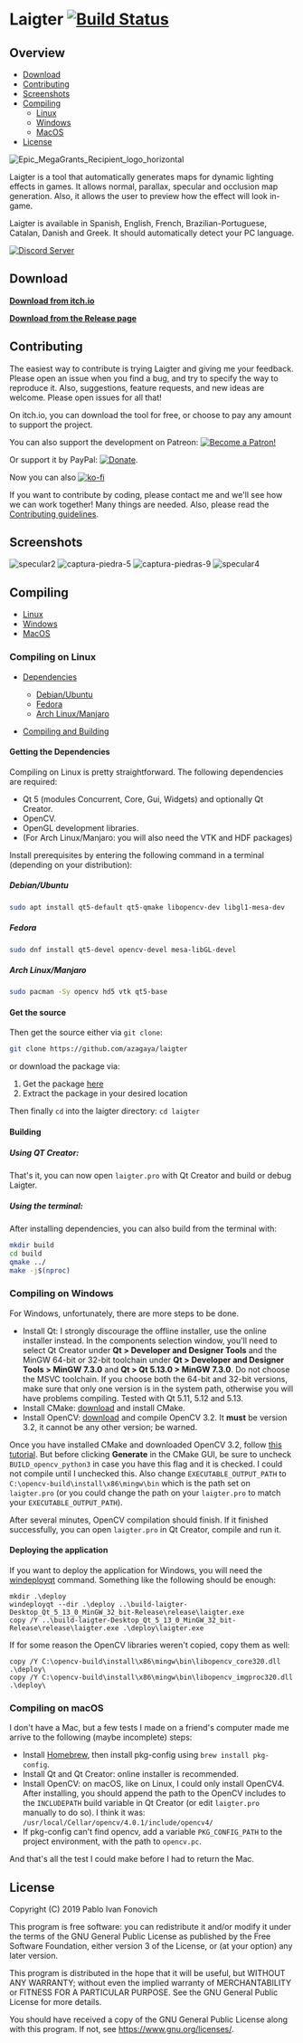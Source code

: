 # Laigter [![Build Status](https://travis-ci.com/azagaya/laigter.svg?branch=master)](https://travis-ci.com/azagaya/laigter)

## Overview

- [Download](https://github.com/flamendless/laigter#download)
- [Contributing](https://github.com/flamendless/laigter#contributing)
- [Screenshots](https://github.com/flamendless/laigter#screenshots)
- [Compiling](https://github.com/flamendless/laigter#compiling)
	- [Linux](https://github.com/flamendless/laigter#compiling-on-linux)
	- [Windows](https://github.com/flamendless/laigter#compiling-on-windows)
	- [MacOS](https://github.com/flamendless/laigter#compiling-on-macos)
- [License](https://github.com/flamendless/laigter#license)

![Epic_MegaGrants_Recipient_logo_horizontal](https://user-images.githubusercontent.com/46932830/77976528-a0395800-72d3-11ea-8c3c-4c049350e247.png)

Laigter is a tool that automatically generates maps for dynamic lighting effects
in games. It allows normal, parallax, specular and occlusion map generation.
Also, it allows the user to preview how the effect will look in-game.

Laigter is available in Spanish, English, French, Brazilian-Portuguese, Catalan,
Danish and Greek. It should automatically detect your PC language.

[![Discord Server](https://discordapp.com/api/guilds/582648422167871514/embed.png)](https://discord.gg/88kJqry)

## Download

[**Download from itch.io**](https://azagaya.itch.io/laigter)

[**Download from the Release page**](https://github.com/azagaya/laigter/releases)

## Contributing

The easiest way to contribute is trying Laigter and giving me your feedback.
Please open an issue when you find a bug, and try to specify the way to
reproduce it. Also, suggestions, feature requests, and new ideas are welcome.
Please open issues for all that!

On itch.io, you can download the tool for free, or choose to pay any amount to
support the project.

You can also support the development on Patreon: [![Become a Patron!](https://c5.patreon.com/external/logo/become_a_patron_button.png)](https://www.patreon.com/bePatron?u=19254491)

Or support it by PayPal:
[![Donate](https://img.shields.io/badge/Donate-PayPal-green.svg)](https://paypal.me/PabloFonovich).

Now you can also
[![ko-fi](https://www.ko-fi.com/img/githubbutton_sm.svg)](https://ko-fi.com/O5O110W22)

If you want to contribute by coding, please contact me and we'll see how we can
work together! Many things are needed. Also, please read the
[Contributing guidelines](CONTRIBUTING.md).

## Screenshots

![specular2](https://user-images.githubusercontent.com/46932830/60845793-cbaf6c00-a1b3-11e9-999b-404670185b4c.png)
![captura-piedra-5](https://user-images.githubusercontent.com/46932830/60845822-dcf87880-a1b3-11e9-879c-e909fbd83469.png)
![captura-piedras-9](https://user-images.githubusercontent.com/46932830/60845823-dcf87880-a1b3-11e9-8772-a42180f3abdc.png)
![specular4](https://user-images.githubusercontent.com/46932830/60845825-dcf87880-a1b3-11e9-9f32-45ccc27abe0f.png)

## Compiling

- [Linux](https://github.com/flamendless/laigter#compiling-on-linux)
- [Windows](https://github.com/flamendless/laigter#compiling-on-windows)
- [MacOS](https://github.com/flamendless/laigter#compiling-on-macos)

### Compiling on Linux

- [Dependencies](https://github.com/flamendless/laigter#getting-the-dependencies)
	- [Debian/Ubuntu](https://github.com/flamendless/laigter#debianubuntu)
	- [Fedora](https://github.com/flamendless/laigter#fedora)
	- [Arch Linux/Manjaro](https://github.com/flamendless/laigter#arch-linuxmanjaro)

- [Compiling and Building](https://github.com/flamendless/laigter#building)

#### Getting the Dependencies

Compiling on Linux is pretty straightforward. The following dependencies are required:

- Qt 5 (modules Concurrent, Core, Gui, Widgets) and optionally Qt Creator.
- OpenCV.
- OpenGL development libraries.
- (For Arch Linux/Manjaro: you will also need the VTK and HDF packages)
  
Install prerequisites by entering the following command in a terminal (depending
on your distribution):

##### Debian/Ubuntu

```bash
sudo apt install qt5-default qt5-qmake libopencv-dev libgl1-mesa-dev
```

##### Fedora

```bash
sudo dnf install qt5-devel opencv-devel mesa-libGL-devel
```

##### Arch Linux/Manjaro

```bash
sudo pacman -Sy opencv hd5 vtk qt5-base
```

#### Get the source

Then get the source either via `git clone`:

```bash
git clone https://github.com/azagaya/laigter
```

or download the package via:

1. Get the package [here](https://github.com/azagaya/laigter/archive/master.zip)
2. Extract the package in your desired location

Then finally `cd` into the laigter directory: `cd laigter`

#### Building

##### Using QT Creator:

That's it, you can now open `laigter.pro` with Qt Creator and build or debug Laigter.

##### Using the terminal:

After installing dependencies, you can also build from the terminal with:

```bash
mkdir build
cd build
qmake ../
make -j$(nproc)
```

### Compiling on Windows

For Windows, unfortunately, there are more steps to be done.

- Install Qt: I strongly discourage the offline installer, use the online
  installer instead. In the components selection window, you'll need to select
  Qt Creator under **Qt > Developer and Designer Tools** and the MinGW 64-bit or
  32-bit toolchain under **Qt > Developer and Designer Tools > MinGW 7.3.0**
  and **Qt > Qt 5.13.0 > MinGW 7.3.0**. Do not choose the MSVC toolchain. If you
  choose both the 64-bit and 32-bit versions, make sure that only one version is
  in the system path, otherwise you will have problems compiling. Tested with Qt
  5.11, 5.12 and 5.13.
- Install CMake: [download](https://cmake.org/download/) and install CMake.
- Install OpenCV:
  [download](https://github.com/opencv/opencv/releases/tag/3.2.0) and compile
  OpenCV 3.2. It **must** be version 3.2, it cannot be any other version; be
  warned.

Once you have installed CMake and downloaded OpenCV 3.2, follow
[this tutorial](https://wiki.qt.io/How_to_setup_Qt_and_openCV_on_Windows).
But before clicking **Generate** in the CMake GUI, be sure to uncheck
`BUILD_opencv_python3` in case you have this flag and it is checked. I could not
compile until I unchecked this. Also change `EXECUTABLE_OUTPUT_PATH` to
`C:\opencv-build\install\x86\mingw\bin` which is the path set on `laigter.pro`
(or you could change the path on your `laigter.pro` to match your
`EXECUTABLE_OUTPUT_PATH`).

After several minutes, OpenCV compilation should finish. If it finished
successfully, you can open `laigter.pro` in Qt Creator, compile and run it.

#### Deploying the application

If you want to deploy the application for Windows, you will need the
[windeployqt](https://doc.qt.io/qt-5/windows-deployment.html) command. Something
like the following should be enough:

```batch
mkdir .\deploy
windeployqt --dir .\deploy ..\build-laigter-Desktop_Qt_5_13_0_MinGW_32_bit-Release\release\laigter.exe
copy /Y ..\build-laigter-Desktop_Qt_5_13_0_MinGW_32_bit-Release\release\laigter.exe .\deploy\laigter.exe
```

If for some reason the OpenCV libraries weren't copied, copy them as well:

```batch
copy /Y C:\opencv-build\install\x86\mingw\bin\libopencv_core320.dll .\deploy\
copy /Y C:\opencv-build\install\x86\mingw\bin\libopencv_imgproc320.dll .\deploy\
```

### Compiling on macOS

I don't have a Mac, but a few tests I made on a friend's computer made me arrive
to the following (maybe incomplete) steps:

- Install [Homebrew](https://brew.sh/), then install pkg-config using
  `brew install pkg-config`.
- Install Qt and Qt Creator: online installer is recommended.
- Install OpenCV: on macOS, like on Linux, I could only install OpenCV4.
  After installing, you should append the path to the OpenCV includes to the
  `INCLUDEPATH` build variable in Qt Creator (or edit `laigter.pro` manually to do so).
  I think it was: `/usr/local/Cellar/opencv/4.0.1/include/opencv4/`
- If pkg-config can't find opencv, add a variable `PKG_CONFIG_PATH` to the
  project environment, with the path to `opencv.pc`.

And that's all the test I could make before I had to return the Mac.

## License

Copyright (C) 2019 Pablo Ivan Fonovich

This program is free software: you can redistribute it and/or modify it under
the terms of the GNU General Public License as published by the Free Software
Foundation, either version 3 of the License, or (at your option) any later
version.

This program is distributed in the hope that it will be useful, but WITHOUT ANY
WARRANTY; without even the implied warranty of MERCHANTABILITY or FITNESS FOR A
PARTICULAR PURPOSE. See the GNU General Public License for more details.

You should have received a copy of the GNU General Public License along with
this program. If not, see <https://www.gnu.org/licenses/>.
